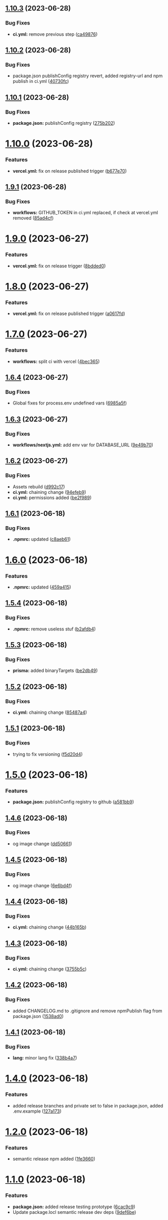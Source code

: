 ## [1.10.3](https://github.com/vasilistotskas/nextjs-portfolio/compare/v1.10.2...v1.10.3) (2023-06-28)


### Bug Fixes

* **ci.yml:** remove previous step ([ca49876](https://github.com/vasilistotskas/nextjs-portfolio/commit/ca498765960ad16ffb966b2ef79a02dbe2369bee))

## [1.10.2](https://github.com/vasilistotskas/nextjs-portfolio/compare/v1.10.1...v1.10.2) (2023-06-28)


### Bug Fixes

* package.json publishConfig registry revert, added registry-url and npm publish in ci.yml ([40730fc](https://github.com/vasilistotskas/nextjs-portfolio/commit/40730fc9988af5aee8895f3e116bda43c3e2347c))

## [1.10.1](https://github.com/vasilistotskas/nextjs-portfolio/compare/v1.10.0...v1.10.1) (2023-06-28)


### Bug Fixes

* **package.json:** publishConfig registry ([275b202](https://github.com/vasilistotskas/nextjs-portfolio/commit/275b2025b70bd4df4d7c05a8fc3bebe368138fb6))

# [1.10.0](https://github.com/vasilistotskas/nextjs-portfolio/compare/v1.9.1...v1.10.0) (2023-06-28)


### Features

* **vercel.yml:** fix on release published trigger ([b677e70](https://github.com/vasilistotskas/nextjs-portfolio/commit/b677e70781f35b09b3cfc6956e3f943048763592))

## [1.9.1](https://github.com/vasilistotskas/nextjs-portfolio/compare/v1.9.0...v1.9.1) (2023-06-28)


### Bug Fixes

* **workflows:** GITHUB_TOKEN in ci.yml replaced, if check at vercel.yml removed ([85ad4cf](https://github.com/vasilistotskas/nextjs-portfolio/commit/85ad4cfa984602a36354aa3ca3d07c0ed9a6fecb))

# [1.9.0](https://github.com/vasilistotskas/nextjs-portfolio/compare/v1.8.0...v1.9.0) (2023-06-27)


### Features

* **vercel.yml:** fix on release trigger ([8bdded0](https://github.com/vasilistotskas/nextjs-portfolio/commit/8bdded0b278dd026972a06692c9b8c7fbaceb0c8))

# [1.8.0](https://github.com/vasilistotskas/nextjs-portfolio/compare/v1.7.0...v1.8.0) (2023-06-27)


### Features

* **vercel.yml:** fix on release published trigger ([a0617fd](https://github.com/vasilistotskas/nextjs-portfolio/commit/a0617fd7c1da4dddea5422a08b4bcc4b6fa5ccea))

# [1.7.0](https://github.com/vasilistotskas/nextjs-portfolio/compare/v1.6.4...v1.7.0) (2023-06-27)


### Features

* **workflows:** split ci with vercel ([4bec365](https://github.com/vasilistotskas/nextjs-portfolio/commit/4bec365bd56c5e11d9bf8e984b0ff25b0f346df5))

## [1.6.4](https://github.com/vasilistotskas/nextjs-portfolio/compare/v1.6.3...v1.6.4) (2023-06-27)


### Bug Fixes

* Global fixes for process.env undefined vars ([6985a5f](https://github.com/vasilistotskas/nextjs-portfolio/commit/6985a5f0eb1192041a9326bffa14aecccf6dee37))

## [1.6.3](https://github.com/vasilistotskas/nextjs-portfolio/compare/v1.6.2...v1.6.3) (2023-06-27)


### Bug Fixes

* **workflows/nextjs.yml:** add env var for DATABASE_URL ([9e49b70](https://github.com/vasilistotskas/nextjs-portfolio/commit/9e49b703cb5efa6ad314c9d96d9a8b4bc1fb9a16))

## [1.6.2](https://github.com/vasilistotskas/nextjs-portfolio/compare/v1.6.1...v1.6.2) (2023-06-27)


### Bug Fixes

* Assets rebuild ([d992c17](https://github.com/vasilistotskas/nextjs-portfolio/commit/d992c174a3c9fcd5e2d59eeacbe83afa7c59c511))
* **ci.yml:** chaining change ([94efeb9](https://github.com/vasilistotskas/nextjs-portfolio/commit/94efeb913b19c5b9f7711276e2602d83896fa050))
* **ci.yml:** permissions added ([be2f989](https://github.com/vasilistotskas/nextjs-portfolio/commit/be2f989d71419b042e4a5423a4990af7fb979cdc))

## [1.6.1](https://github.com/vasilistotskas/nextjs-portfolio/compare/v1.6.0...v1.6.1) (2023-06-18)


### Bug Fixes

* **.npmrc:** updated ([c8aeb61](https://github.com/vasilistotskas/nextjs-portfolio/commit/c8aeb614ed954edfe11333811eeb15969d101291))

# [1.6.0](https://github.com/vasilistotskas/nextjs-portfolio/compare/v1.5.4...v1.6.0) (2023-06-18)


### Features

* **.npmrc:** updated ([459a415](https://github.com/vasilistotskas/nextjs-portfolio/commit/459a415197fb574f877a5813bc9c1029b14250f4))

## [1.5.4](https://github.com/vasilistotskas/nextjs-portfolio/compare/v1.5.3...v1.5.4) (2023-06-18)


### Bug Fixes

* **.npmrc:** remove useless stuf ([b2afdb4](https://github.com/vasilistotskas/nextjs-portfolio/commit/b2afdb4e5c0c61aaf5d515635302df8bfc583792))

## [1.5.3](https://github.com/vasilistotskas/nextjs-portfolio/compare/v1.5.2...v1.5.3) (2023-06-18)


### Bug Fixes

* **prisma:** added binaryTargets ([be2db49](https://github.com/vasilistotskas/nextjs-portfolio/commit/be2db49eb8eaff40bf507a12ab250c535d8ffe98))

## [1.5.2](https://github.com/vasilistotskas/nextjs-portfolio/compare/v1.5.1...v1.5.2) (2023-06-18)


### Bug Fixes

* **ci.yml:** chaining change ([85487a4](https://github.com/vasilistotskas/nextjs-portfolio/commit/85487a4ea7a4237b0dee46a7c8a5046fdd1a3d6d))

## [1.5.1](https://github.com/vasilistotskas/nextjs-portfolio/compare/v1.5.0...v1.5.1) (2023-06-18)


### Bug Fixes

* trying to fix versioning ([f5d20d4](https://github.com/vasilistotskas/nextjs-portfolio/commit/f5d20d45baf1ee811ddc0409c336e4ad9d9b426b))

# [1.5.0](https://github.com/vasilistotskas/nextjs-portfolio/compare/v1.4.6...v1.5.0) (2023-06-18)


### Features

* **package.json:** publishConfig registry to github ([a581bb9](https://github.com/vasilistotskas/nextjs-portfolio/commit/a581bb96f30fdaba16856ff06b4fb3f34beedfa2))

## [1.4.6](https://github.com/vasilistotskas/nextjs-portfolio/compare/v1.4.5...v1.4.6) (2023-06-18)


### Bug Fixes

* og image change ([dd50661](https://github.com/vasilistotskas/nextjs-portfolio/commit/dd506612cf306b4df0be8deed7165caa58c06a17))

## [1.4.5](https://github.com/vasilistotskas/nextjs-portfolio/compare/v1.4.4...v1.4.5) (2023-06-18)


### Bug Fixes

* og image change ([6e6bd4f](https://github.com/vasilistotskas/nextjs-portfolio/commit/6e6bd4f9b945bcd7d68cf20f3cb4a05373d92662))

## [1.4.4](https://github.com/vasilistotskas/nextjs-portfolio/compare/v1.4.3...v1.4.4) (2023-06-18)


### Bug Fixes

* **ci.yml:** chaining change ([44b165b](https://github.com/vasilistotskas/nextjs-portfolio/commit/44b165b510e054b220f55417ca05c5d53cc417cf))

## [1.4.3](https://github.com/vasilistotskas/nextjs-portfolio/compare/v1.4.2...v1.4.3) (2023-06-18)


### Bug Fixes

* **ci.yml:** chaining change ([3755b5c](https://github.com/vasilistotskas/nextjs-portfolio/commit/3755b5c87de343828e968b3a88fa31ea6e289417))

## [1.4.2](https://github.com/vasilistotskas/nextjs-portfolio/compare/v1.4.1...v1.4.2) (2023-06-18)


### Bug Fixes

* added CHANGELOG.md to .gitignore and remove npmPublish flag from package.json ([1538ad0](https://github.com/vasilistotskas/nextjs-portfolio/commit/1538ad0b05d073a85023d90cfb285d2315e7c699))

## [1.4.1](https://github.com/vasilistotskas/nextjs-portfolio/compare/v1.4.0...v1.4.1) (2023-06-18)


### Bug Fixes

* **lang:** minor lang fix ([338b4a7](https://github.com/vasilistotskas/nextjs-portfolio/commit/338b4a7666be9ca6cb37f1807893c0f04dc5244a))

# [1.4.0](https://github.com/vasilistotskas/nextjs-portfolio/compare/v1.3.0...v1.4.0) (2023-06-18)


### Features

* added release branches and private set to false in package.json, added .env.example ([127a173](https://github.com/vasilistotskas/nextjs-portfolio/commit/127a17303eb036d7ae301f77981bd3f4f6adcf2a))

# [1.2.0](https://github.com/vasilistotskas/nextjs-portfolio/compare/v1.1.0...v1.2.0) (2023-06-18)


### Features

* semantic release npm added ([1fe3660](https://github.com/vasilistotskas/nextjs-portfolio/commit/1fe3660aef5247d0c03d9139bea43b480821ad9b))

# [1.1.0](https://github.com/vasilistotskas/nextjs-portfolio/compare/v1.0.1...v1.1.0) (2023-06-18)


### Features

* **package.json:** added release testing prototype ([6cac9c9](https://github.com/vasilistotskas/nextjs-portfolio/commit/6cac9c91082a9aa3da300657611244e6ec192669))
* Update package.locl semantic release dev deps ([9def6be](https://github.com/vasilistotskas/nextjs-portfolio/commit/9def6be91ea9a5d0b5f409e2324e69e80ea3381d))
